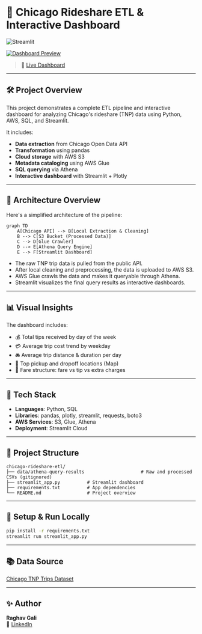 # 🚖 Chicago Rideshare ETL & Interactive Dashboard

![Streamlit](https://img.shields.io/badge/Streamlit-Live-success?logo=streamlit)

[![Dashboard Preview](https://github.com/Raghavgali/chicago-rideshare-ETL/blob/main/assets/demo.gif?raw=true)](https://chicago-rideshare-dashboard.streamlit.app/)

> 📍 [Live Dashboard](https://chicago-rideshare-dashboard.streamlit.app/)

---

## 🛠️ Project Overview

This project demonstrates a complete ETL pipeline and interactive dashboard for analyzing Chicago's rideshare (TNP) data using Python, AWS, SQL, and Streamlit. 

It includes:
- **Data extraction** from Chicago Open Data API
- **Transformation** using pandas
- **Cloud storage** with AWS S3
- **Metadata cataloging** using AWS Glue
- **SQL querying** via Athena
- **Interactive dashboard** with Streamlit + Plotly

---

## 📐 Architecture Overview

Here's a simplified architecture of the pipeline:

```mermaid
graph TD
    A[Chicago API] --> B[Local Extraction & Cleaning]
    B --> C[S3 Bucket (Processed Data)]
    C --> D[Glue Crawler]
    D --> E[Athena Query Engine]
    E --> F[Streamlit Dashboard]
```

- The raw TNP trip data is pulled from the public API.
- After local cleaning and preprocessing, the data is uploaded to AWS S3.
- AWS Glue crawls the data and makes it queryable through Athena.
- Streamlit visualizes the final query results as interactive dashboards.

---

## 📊 Visual Insights

The dashboard includes:
- 💰 Total tips received by day of the week
- 💳 Average trip cost trend by weekday
- 🚘 Average trip distance & duration per day
- 📍 Top pickup and dropoff locations (Map)
- 🧾 Fare structure: fare vs tip vs extra charges

---

## 🚀 Tech Stack

- **Languages**: Python, SQL
- **Libraries**: pandas, plotly, streamlit, requests, boto3
- **AWS Services**: S3, Glue, Athena
- **Deployment**: Streamlit Cloud

---

## 📁 Project Structure

```
chicago-rideshare-etl/
├── data/athena-query-results                     # Raw and processed CSVs (gitignored)
├── streamlit_app.py          # Streamlit dashboard
├── requirements.txt          # App dependencies
└── README.md                 # Project overview
```

---

## 💾 Setup & Run Locally

```bash
pip install -r requirements.txt
streamlit run streamlit_app.py
```

---

## 📚 Data Source

[Chicago TNP Trips Dataset](https://data.cityofchicago.org/Transportation/Trips-from-Public-Chauffeurs/m6dm-c72p)

---

## ✨ Author

**Raghav Gali**  
🔗 [LinkedIn](https://www.linkedin.com/in/raghavgali)
